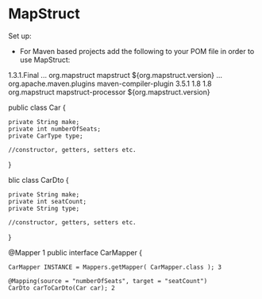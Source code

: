 # MapStruct
Set up:
- For Maven based projects add the following to your POM file in order to use MapStruct:

<properties>
    <org.mapstruct.version>1.3.1.Final</org.mapstruct.version>
</properties>
...
<dependencies>
    <dependency>
        <groupId>org.mapstruct</groupId>
        <artifactId>mapstruct</artifactId>
        <version>${org.mapstruct.version}</version>
    </dependency>
</dependencies>
...
<build>
    <plugins>
        <plugin>
            <groupId>org.apache.maven.plugins</groupId>
            <artifactId>maven-compiler-plugin</artifactId>
            <version>3.5.1</version>
            <configuration>
                <source>1.8</source>
                <target>1.8</target>
                <annotationProcessorPaths>
                    <path>
                        <groupId>org.mapstruct</groupId>
                        <artifactId>mapstruct-processor</artifactId>
                        <version>${org.mapstruct.version}</version>
                    </path>
                </annotationProcessorPaths>
            </configuration>
        </plugin>
    </plugins>
</build>


public class Car {
 
    private String make;
    private int numberOfSeats;
    private CarType type;
 
    //constructor, getters, setters etc.
}

blic class CarDto {
 
    private String make;
    private int seatCount;
    private String type;
 
    //constructor, getters, setters etc.
}

@Mapper 1
public interface CarMapper {
 
    CarMapper INSTANCE = Mappers.getMapper( CarMapper.class ); 3
 
    @Mapping(source = "numberOfSeats", target = "seatCount")
    CarDto carToCarDto(Car car); 2
